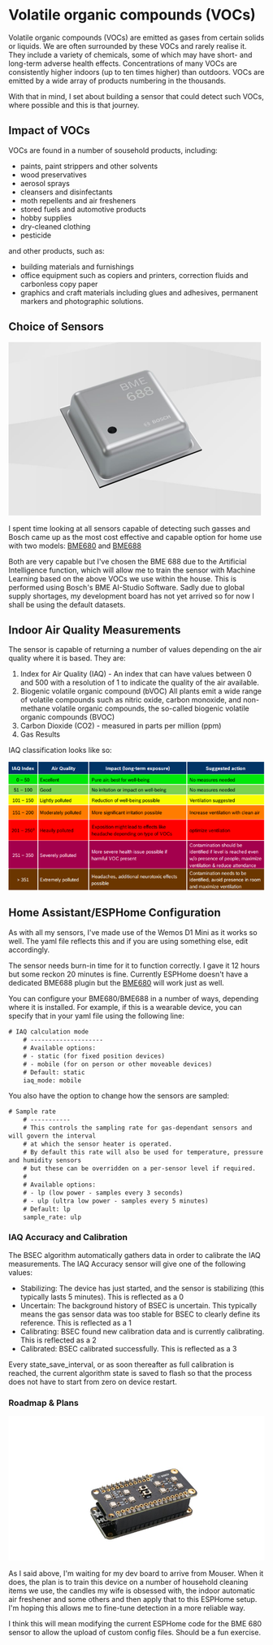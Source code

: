 # Volatile organic compounds (VOCs)

Volatile organic compounds (VOCs) are emitted as gases from certain solids or liquids. We are often surrounded by these VOCs and rarely realise it. They include a variety of chemicals, some of which may have short- and long-term adverse health effects. Concentrations of many VOCs are consistently higher indoors (up to ten times higher) than outdoors. VOCs are emitted by a wide array of products numbering in the thousands.

With that in mind, I set about building a sensor that could detect such VOCs, where possible and this is that journey.

## Impact of VOCs

VOCs are found in a number of sousehold products, including:

* paints, paint strippers and other solvents
* wood preservatives
* aerosol sprays
* cleansers and disinfectants
* moth repellents and air fresheners
* stored fuels and automotive products
* hobby supplies
* dry-cleaned clothing
* pesticide

and other products, such as:


* building materials and furnishings
* office equipment such as copiers and printers, correction fluids and carbonless copy paper
* graphics and craft materials including glues and adhesives, permanent markers and photographic solutions.

## Choice of Sensors

![](../images/bme688.png)

I spent time looking at all sensors capable of detecting such gasses and Bosch came up as the most cost effective and capable option for home use with two models: [BME680](https://www.bosch-sensortec.com/products/environmental-sensors/gas-sensors/bme680/) and [BME688](https://www.bosch-sensortec.com/products/environmental-sensors/gas-sensors/bme688/)

Both are very capable but I've chosen the BME 688 due to the Artificial Intelligence function, which will allow me to train the sensor with Machine Learning based on the above VOCs we use within the house. This is performed using Bosch's BME AI-Studio Software. Sadly due to global supply shortages, my development board has not yet arrived so for now I shall be using the default datasets. 

## Indoor Air Quality Measurements

The sensor is capable of returning a number of values depending on the air quality where it is based. They are: 

1. Index for Air Quality (IAQ) - An index that can have values between 0 and 500 with a resolution of 1 to indicate the quality of the air available. 
1. Biogenic volatile organic compound (bVOC) All plants emit a wide range of volatile compounds such as nitric oxide, carbon monoxide, and non-methane volatile organic compounds, the so-called biogenic volatile organic compounds (BVOC)
1. Carbon Dioxide (CO2) - measured in parts per million (ppm)
1. Gas Results 

IAQ classification looks like so:

![](../images/iaq_classification.png)

## Home Assistant/ESPHome Configuration

As with all my sensors, I've made use of the Wemos D1 Mini as it works so well. The yaml file reflects this and if you are using something else, edit accordingly. 

The sensor needs burn-in time for it to function correctly. I gave it 12 hours but some reckon 20 minutes is fine. Currently ESPHome doesn't have a dedicated BME688 plugin but the [BME680](https://esphome.io/components/sensor/bme680.html) will work just as well. 

You can configure your BME680/BME688 in a number of ways, depending where it is installed. For example, if this is a wearable device, you can specify that in your yaml file using the following line:

```
# IAQ calculation mode
    # --------------------
    # Available options:
    # - static (for fixed position devices)
    # - mobile (for on person or other moveable devices)
    # Default: static
    iaq_mode: mobile
```    

You also have the option to change how the sensors are sampled: 

```
# Sample rate
    # -----------
    # This controls the sampling rate for gas-dependant sensors and will govern the interval
    # at which the sensor heater is operated.
    # By default this rate will also be used for temperature, pressure and humidity sensors
    # but these can be overridden on a per-sensor level if required.
    #
    # Available options:
    # - lp (low power - samples every 3 seconds)
    # - ulp (ultra low power - samples every 5 minutes)
    # Default: lp
    sample_rate: ulp
```

### IAQ Accuracy and Calibration

The BSEC algorithm automatically gathers data in order to calibrate the IAQ measurements. The IAQ Accuracy sensor will give one of the following values:

* Stabilizing: The device has just started, and the sensor is stabilizing (this typically lasts 5 minutes). This is reflected as a 0
* Uncertain: The background history of BSEC is uncertain. This typically means the gas sensor data was too stable for BSEC to clearly define its reference. This is reflected as a 1
* Calibrating: BSEC found new calibration data and is currently calibrating. This is reflected as a 2
* Calibrated: BSEC calibrated successfully. This is reflected as a 3


Every state_save_interval, or as soon thereafter as full calibration is reached, the current algorithm state is saved to flash so that the process does not have to start from zero on device restart.

### Roadmap & Plans

![](../images/bosch-sensortec-bme688-dev-kit.jpg)

As I said above, I'm waiting for my dev board to arrive from Mouser. When it does, the plan is to train this device on a number of household cleaning items we use, the candles my wife is obsessed with, the indoor automatic air freshener and some others and then apply that to this ESPHome setup. I'm hoping this allows me to fine-tune detection in a more reliable way. 

I think this will mean modifying the current ESPHome code for the BME 680 sensor to allow the upload of custom config files. Should be a fun exercise. 

